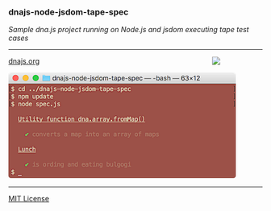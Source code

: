 ### dnajs-node-jsdom-tape-spec

*Sample dna.js project running on Node.js and jsdom executing tape test cases*

---
<img src=https://raw.githubusercontent.com/dnajs/dna.js/master/website/static/graphics/dnajs-logo.png
   width=100 align=right>

[dnajs.org](http://dnajs.org)

![screenshot](screenshot.png)

---
[MIT License](LICENSE.txt)
